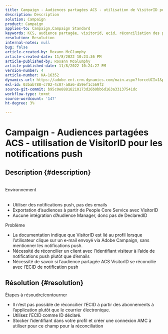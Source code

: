 ```yaml
---
title: Campaign - Audiences partagées ACS - utilisation de VisitorID pour les notifications push
description: Description
solution: Campaign
product: Campaign
applies-to: Campaign,Campaign Standard
keywords: KCS, audience partagée, visitorid, ecid, réconciliation des profils, notifications push
resolution: Resolution
internal-notes: null
bug: false
article-created-by: Roxann McGlumphy
article-created-date: 11/8/2022 10:23:36 PM
article-published-by: Roxann McGlumphy
article-published-date: 11/8/2022 10:24:27 PM
version-number: 4
article-number: KA-16352
dynamics-url: https://adobe-ent.crm.dynamics.com/main.aspx?forceUCI=1&pagetype=entityrecord&etn=knowledgearticle&id=647e0ff9-b35f-ed11-9561-6045bd006704
exl-id: 03bab788-c702-4c07-a8a6-d59ef1c569f2
source-git-commit: b95c0e88818210173d26b0bb6d163a33137541dc
workflow-type: tm+mt
source-wordcount: '147'
ht-degree: 3%

---
```


# Campaign - Audiences partagées ACS - utilisation de VisitorID pour les notifications push

## Description {#description}

<br>Environnement<br><br>
- Utiliser des notifications push, pas des emails
- Exportation d’audiences à partir de People Core Service avec VisitorID
- Aucune intégration d’Audience Manager, donc pas de DeclaredID

Problème
- La documentation indique que VisitorID est lié au profil lorsque l’utilisateur clique sur un e-mail envoyé via Adobe Campaign, sans mentionner les notifications push.
- Nécessité de réconcilier un client avec l’identifiant visiteur à l’aide de notifications push plutôt que d’emails
- Nécessité de savoir si l’audience partagée ACS VisitorID se réconcilie avec l’ECID de notification push







## Résolution {#resolution}


Étapes à résoudre/contourner

- Il n’est pas possible de réconcilier l’ECID à partir des abonnements à l’application plutôt que le courrier électronique.
- Utilisez l’ECID comme ID déclaré.
- Stocker l’identifiant dans votre profil et créer une connexion AMC à utiliser pour ce champ pour la réconciliation

